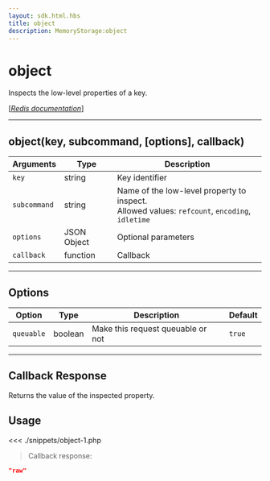 ```yaml
---
layout: sdk.html.hbs
title: object
description: MemoryStorage:object
---
```


# object

Inspects the low-level properties of a key.

[[_Redis documentation_]](https://redis.io/commands/object)

---

## object(key, subcommand, [options], callback)

| Arguments    | Type        | Description                                                                                       |
| ------------ | ----------- | ------------------------------------------------------------------------------------------------- |
| `key`        | string      | Key identifier                                                                                    |
| `subcommand` | string      | Name of the low-level property to inspect.<br/>Allowed values: `refcount`, `encoding`, `idletime` |
| `options`    | JSON Object | Optional parameters                                                                               |
| `callback`   | function    | Callback                                                                                          |

---

## Options

| Option     | Type    | Description                       | Default |
| ---------- | ------- | --------------------------------- | ------- |
| `queuable` | boolean | Make this request queuable or not | `true`  |

---

## Callback Response

Returns the value of the inspected property.

## Usage

<<< ./snippets/object-1.php

> Callback response:

```json
"raw"
```
